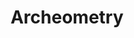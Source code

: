 ---
title: "Archeometry"
authors: ["J. Doe", "M. Smith", "E. Petrović"]
publisher: "Journal of Advanced Materials"
year: 2024
url: "https://example.com/link-to-paper-1"
categories: ["Materials"]
---